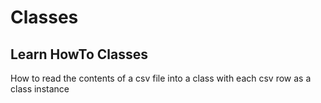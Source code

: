 
#   Classes
##  Learn HowTo Classes

How to read the contents of a csv file into a class with each csv row as a class instance

